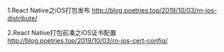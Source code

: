 
1.React Native之iOS打包发布
http://blog.poetries.top/2019/10/03/rn-ios-distribute/


2.React Native打包前凑之iOS证书配置
http://blog.poetries.top/2019/10/03/rn-ios-cert-config/

